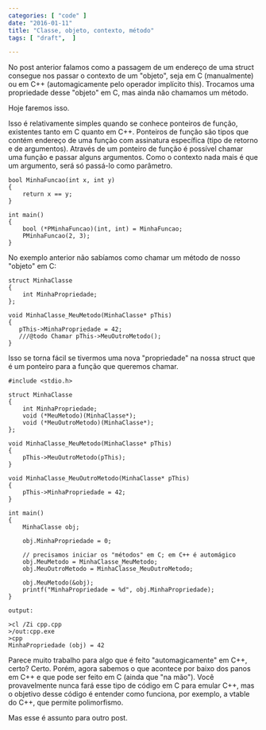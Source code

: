 ```yaml
---
categories: [ "code" ]
date: "2016-01-11"
title: "Classe, objeto, contexto, método"
tags: [ "draft",  ]

---
```

No post anterior falamos como a passagem de um endereço de uma struct consegue nos passar o contexto de um "objeto", seja em C (manualmente) ou em C++ (automagicamente pelo operador implícito this). Trocamos uma propriedade desse "objeto" em C, mas ainda não chamamos um método.

Hoje faremos isso.

Isso é relativamente simples quando se conhece ponteiros de função, existentes tanto em C quanto em C++. Ponteiros de função são tipos que contém endereço de uma função com assinatura específica (tipo de retorno e de argumentos). Através de um ponteiro de função é possível chamar uma função e passar alguns argumentos. Como o contexto nada mais é que um argumento, será só passá-lo como parâmetro.

    bool MinhaFuncao(int x, int y)
    {
    	return x == y;
    }
    
    int main()
    {
    	bool (*PMinhaFuncao)(int, int) = MinhaFuncao;
    	PMinhaFuncao(2, 3);
    }

No exemplo anterior não sabíamos como chamar um método de nosso "objeto" em C:

    struct MinhaClasse
    {
        int MinhaPropriedade;
    };
    
    void MinhaClasse_MeuMetodo(MinhaClasse* pThis)
    {
       pThis->MinhaPropriedade = 42;
       ///@todo Chamar pThis->MeuOutroMetodo();
    }

Isso se torna fácil se tivermos uma nova "propriedade" na nossa struct que é um ponteiro para a função que queremos chamar.

    #include <stdio.h>
    
    struct MinhaClasse
    {
    	int MinhaPropriedade;
    	void (*MeuMetodo)(MinhaClasse*);
    	void (*MeuOutroMetodo)(MinhaClasse*);
    };
    
    void MinhaClasse_MeuMetodo(MinhaClasse* pThis)
    {
    	pThis->MeuOutroMetodo(pThis);
    }
    
    void MinhaClasse_MeuOutroMetodo(MinhaClasse* pThis)
    {
    	pThis->MinhaPropriedade = 42;
    }
    
    int main()
    {
    	MinhaClasse obj;
    
    	obj.MinhaPropriedade = 0;
    
    	// precisamos iniciar os "métodos" em C; em C++ é automágico
    	obj.MeuMetodo = MinhaClasse_MeuMetodo; 
    	obj.MeuOutroMetodo = MinhaClasse_MeuOutroMetodo;
    
    	obj.MeuMetodo(&obj);
        printf("MinhaPropriedade = %d", obj.MinhaPropriedade);
    }

    output:

    >cl /Zi cpp.cpp
    >/out:cpp.exe
    >cpp
    MinhaPropriedade (obj) = 42

Parece muito trabalho para algo que é feito "automagicamente" em C++, certo? Certo. Porém, agora sabemos o que acontece por baixo dos panos em C++ e que pode ser feito em C (ainda que "na mão"). Você provavelmente nunca fará esse tipo de código em C para emular C++, mas o objetivo desse código é entender como funciona, por exemplo, a vtable do C++, que permite polimorfismo.

Mas esse é assunto para outro post.
